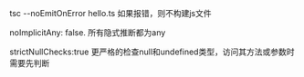 tsc --noEmitOnError hello.ts  如果报错，则不构建js文件

noImplicitAny: false.  所有隐式推断都为any 



strictNullChecks:true 更严格的检查null和undefined类型，访问其方法或参数时需要先判断



